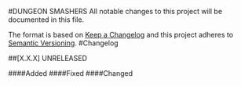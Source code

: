 #DUNGEON SMASHERS
All notable changes to this project will be documented in this file.

The format is based on [Keep a Changelog](http://keepachangelog.com/)
and this project adheres to [Semantic Versioning](http://semver.org/).
#Changelog

##[X.X.X] UNRELEASED

####Added
####Fixed
####Changed
